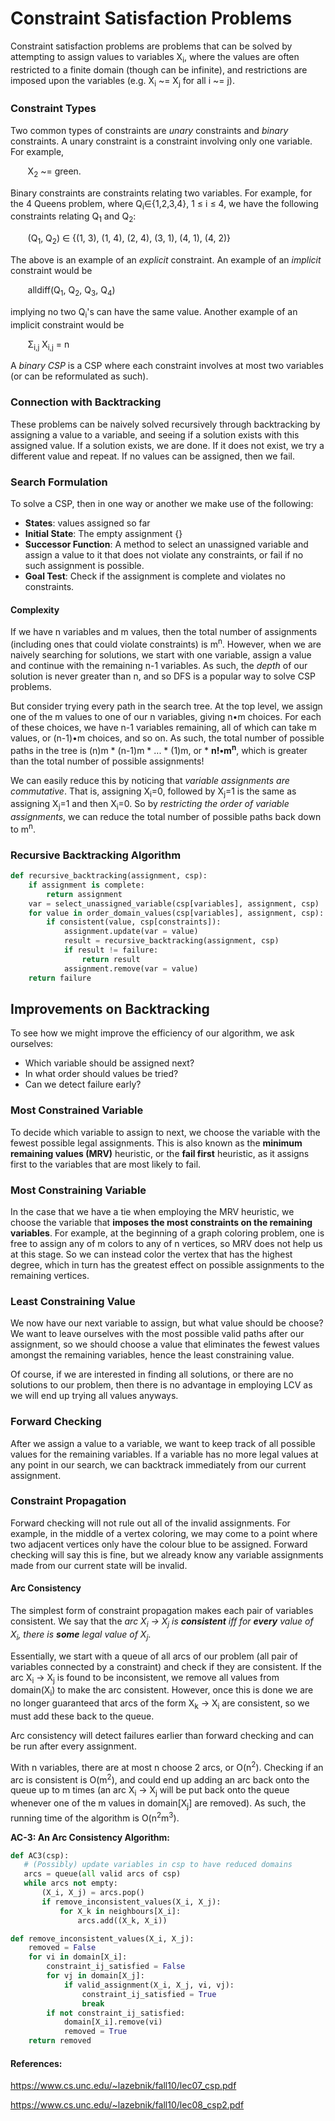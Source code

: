 # Constraint Satisfaction Problems

Constraint satisfaction problems are problems that can be solved by attempting to assign values to variables X<sub>i</sub>, where the values are often restricted to a finite domain (though can be infinite), and restrictions are imposed upon the variables (e.g. X<sub>i</sub> ~= X<sub>j</sub> for all i ~= j).


### Constraint Types

Two common types of constraints are _unary_ constraints and _binary_ constraints. A unary constraint is a constraint involving only one variable. For example,

&nbsp;&nbsp;&nbsp;&nbsp;&nbsp;&nbsp;
X<sub>2</sub> ~= green.

Binary constraints are constraints relating two variables. For example, for the 4 Queens problem, where Q<sub>i</sub>∈{1,2,3,4}, 1 ≤ i ≤ 4, we have the following constraints relating Q<sub>1</sub> and Q<sub>2</sub>:

&nbsp;&nbsp;&nbsp;&nbsp;&nbsp;&nbsp;
(Q<sub>1</sub>, Q<sub>2</sub>) ∈ {(1, 3), (1, 4), (2, 4), (3, 1), (4, 1), (4, 2)}

The above is an example of an _explicit_ constraint. An example of an _implicit_ constraint would be

&nbsp;&nbsp;&nbsp;&nbsp;&nbsp;&nbsp;
alldiff(Q<sub>1</sub>, Q<sub>2</sub>, Q<sub>3</sub>, Q<sub>4</sub>)

implying no two Q<sub>i</sub>'s can have the same value. Another example of an implicit constraint would be

&nbsp;&nbsp;&nbsp;&nbsp;&nbsp;&nbsp;
Σ<sub>i,j</sub> X<sub>i,j</sub> = n

A _binary CSP_ is a CSP where each constraint involves at most two variables (or can be reformulated as such).

### Connection with Backtracking

These problems can be naively solved recursively through backtracking by assigning a value to a variable, and seeing if a solution exists with this assigned value. If a solution exists, we are done. If it does not exist, we try a different value and repeat. If no values can be assigned, then we fail.

### Search Formulation

To solve a CSP, then in one way or another we make use of the following:

- **States**: values assigned so far
- **Initial State**: The empty assignment {}
- **Successor Function**: A method to select an unassigned variable and assign a value to it that does not violate any constraints, or fail if no such assignment is possible.
- **Goal Test**: Check if the assignment is complete and violates no constraints.

#### Complexity

If we have n variables and m values, then the total number of assignments (including ones that could violate constraints) is m<sup>n</sup>. However, when we are naively searching for solutions, we start with one variable, assign a value and continue with the remaining n-1 variables. As such, the *depth* of our solution is never greater than n, and so DFS is a popular way to solve CSP problems.

But consider trying every path in the search tree. At the top level, we assign one of the m values to one of our n variables, giving n•m choices. For each of these choices, we have n-1 variables remaining, all of which can take m values, or (n-1)•m choices, and so on. As such, the total number of possible paths in the tree is (n)m * (n-1)m * ... * (1)m, or * **n!•m<sup>n</sup>**, which is greater than the total number of possible assignments!

We can easily reduce this by noticing that *variable assignments are commutative*. That is, assigning X<sub>i</sub>=0, followed by X<sub>j</sub>=1 is the same as assigning X<sub>j</sub>=1 and then X<sub>i</sub>=0. So by *restricting the order of variable assignments*, we can reduce the total number of possible paths back down to m<sup>n</sup>.

### Recursive Backtracking Algorithm

```python
def recursive_backtracking(assignment, csp):
    if assignment is complete:
        return assignment
    var = select_unassigned_variable(csp[variables], assignment, csp)
    for value in order_domain_values(csp[variables], assignment, csp):
        if consistent(value, csp[constraints]):
            assignment.update(var = value)
            result = recursive_backtracking(assignment, csp)
            if result != failure:
                return result
            assignment.remove(var = value)
    return failure
```

## Improvements on Backtracking

To see how we might improve the efficiency of our algorithm, we ask ourselves:

- Which variable should be assigned next?
- In what order should values be tried?
- Can we detect failure early?

### Most Constrained Variable

To decide which variable to assign to next, we choose the variable with the fewest possible legal assignments. This is also known as the **minimum remaining values (MRV)** heuristic, or the **fail first** heuristic, as it assigns first to the variables that are most likely to fail.

### Most Constraining Variable

In the case that we have a tie when employing the MRV heuristic, we choose the variable that **imposes the most constraints on the remaining variables**. For example, at the beginning of a graph coloring problem, one is free to assign any of m colors to any of n vertices, so MRV does not help us at this stage. So we can instead color the vertex that has the highest degree, which in turn has the greatest effect on possible assignments to the remaining vertices.

### Least Constraining Value

We now have our next variable to assign, but what value should be choose? We want to leave ourselves with the most possible valid paths after our assignment, so we should choose a value that eliminates the fewest values amongst the remaining variables, hence the least constraining value.

Of course, if we are interested in finding all solutions, or there are no solutions to our problem, then there is no advantage in employing LCV as we will end up trying all values anyways.

### Forward Checking

After we assign a value to a variable, we want to keep track of all possible values for the remaining variables. If a variable has no more legal values at any point in our search, we can backtrack immediately from our current assignment.

### Constraint Propagation

Forward checking will not  rule out all of the invalid assignments. For example, in the middle of a vertex coloring, we may come to a point where two adjacent vertices only have the colour blue to be assigned. Forward checking will say this is fine, but we already know any variable assignments made from our current state will be invalid.

#### Arc Consistency

The simplest form of constraint propagation makes each pair of variables consistent. We say that the _arc X<sub>i</sub> → X<sub>j</sub> is **consistent** iff for **every** value of X<sub>i</sub>, there is **some** legal value of X<sub>j</sub>_.

Essentially, we start with a queue of all arcs of our problem (all pair of variables connected by a constraint) and check if they are consistent. If the arc X<sub>i</sub> → X<sub>j</sub> is found to be inconsistent, we remove all values from domain(X<sub>i</sub>) to make the arc consistent. However, once this is done we are no longer guaranteed that arcs of the form X<sub>k</sub> → X<sub>i</sub> are consistent, so we must add these back to the queue.

Arc consistency will detect failures earlier than forward checking and can be run after every assignment.

With n variables, there are at most n choose 2 arcs, or O(n<sup>2</sup>). Checking if an arc is consistent is O(m<sup>2</sup>), and could end up adding an arc back onto the queue up to m times (an arc X<sub>i</sub> → X<sub>j</sub> will be put back onto the queue whenever one of the m values in domain[X<sub>j</sub>] are removed). As such, the running time of the algorithm is O(n<sup>2</sup>m<sup>3</sup>).

**AC-3: An Arc Consistency Algorithm:**

```python
def AC3(csp):
   # (Possibly) update variables in csp to have reduced domains
   arcs = queue(all valid arcs of csp)
   while arcs not empty:
       (X_i, X_j) = arcs.pop()
       if remove_inconsistent_values(X_i, X_j):
           for X_k in neighbours[X_i]:
               arcs.add((X_k, X_i))

def remove_inconsistent_values(X_i, X_j):
    removed = False
    for vi in domain[X_i]:
        constraint_ij_satisfied = False
        for vj in domain[X_j]:
            if valid_assignment(X_i, X_j, vi, vj):
                constraint_ij_satisfied = True
                break
        if not constraint_ij_satisfied:
            domain[X_i].remove(vi)
            removed = True
    return removed
```


#### References:

https://www.cs.unc.edu/~lazebnik/fall10/lec07_csp.pdf

https://www.cs.unc.edu/~lazebnik/fall10/lec08_csp2.pdf
